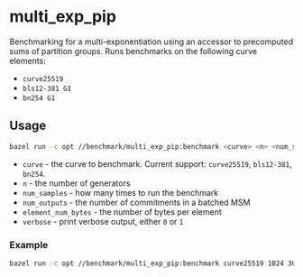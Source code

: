 # multi_exp_pip
Benchmarking for a multi-exponentiation using an accessor to precomputed sums of partition groups. Runs benchmarks on the following curve elements:
- `curve25519`
- `bls12-381 G1`
- `bn254 G1`

## Usage
```sh
bazel run -c opt //benchmark/multi_exp_pip:benchmark <curve> <n> <num_samples> <num_outputs> <element_num_bytes> <verbose>
```
- `curve` - the curve to benchmark. Current support: `curve25519`, `bls12-381`, `bn254`.
- `n` - the number of generators
- `num_samples` - how many times to run the benchmark
- `num_outputs` - the number of commitments in a batched MSM
- `element_num_bytes` - the number of bytes per element
- `verbose` - print verbose output, either `0` or `1`

### Example
```sh
bazel run -c opt //benchmark/multi_exp_pip:benchmark curve25519 1024 30 1024 32 0
```
